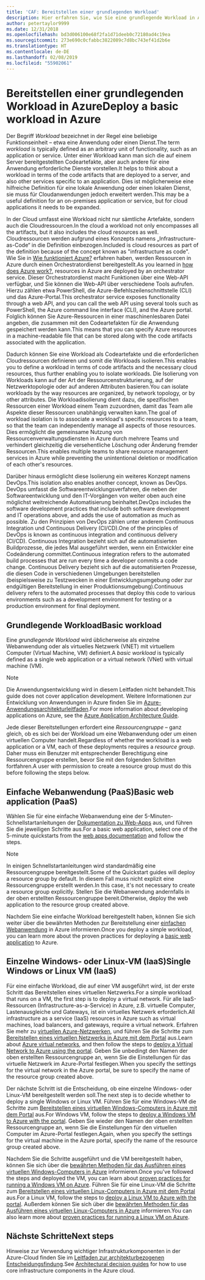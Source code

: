 ```yaml
---
title: 'CAF: Bereitstellen einer grundlegenden Workload'
description: Hier erfahren Sie, wie Sie eine grundlegende Workload in Azure bereitstellen.
author: petertaylor9999
ms.date: 12/31/2018
ms.openlocfilehash: bd3d006100e68f2fa1d71deeb0c72180ad4c19ea
ms.sourcegitcommit: 273e690c0cfabbc3822089c7d8bc743ef41d2b6e
ms.translationtype: HT
ms.contentlocale: de-DE
ms.lasthandoff: 02/08/2019
ms.locfileid: "55902061"
---
```

# <a name="deploy-a-basic-workload-in-azure"></a><span data-ttu-id="b666c-103">Bereitstellen einer grundlegenden Workload in Azure</span><span class="sxs-lookup"><span data-stu-id="b666c-103">Deploy a basic workload in Azure</span></span>

<span data-ttu-id="b666c-104">Der Begriff *Workload* bezeichnet in der Regel eine beliebige Funktionseinheit – etwa eine Anwendung oder einen Dienst.</span><span class="sxs-lookup"><span data-stu-id="b666c-104">The term *workload* is typically defined as an arbitrary unit of functionality, such as an application or service.</span></span> <span data-ttu-id="b666c-105">Unter einer Workload kann man sich die auf einem Server bereitgestellten Codeartefakte, aber auch andere für eine Anwendung erforderliche Dienste vorstellen.</span><span class="sxs-lookup"><span data-stu-id="b666c-105">It helps to think about a workload in terms of the code artifacts that are deployed to a server, and also other services specific to an application.</span></span> <span data-ttu-id="b666c-106">Dies ist möglicherweise eine hilfreiche Definition für eine lokale Anwendung oder einen lokalen Dienst, sie muss für Cloudanwendungen jedoch erweitert werden.</span><span class="sxs-lookup"><span data-stu-id="b666c-106">This may be a useful definition for an on-premises application or service, but for cloud applications it needs to be expanded.</span></span>

<span data-ttu-id="b666c-107">In der Cloud umfasst eine Workload nicht nur sämtliche Artefakte, sondern auch die Cloudressourcen.</span><span class="sxs-lookup"><span data-stu-id="b666c-107">In the cloud a workload not only encompasses all the artifacts, but it also includes the cloud resources as well.</span></span> <span data-ttu-id="b666c-108">Cloudressourcen werden aufgrund eines Konzepts namens „Infrastructure-as-Code“ in die Definition einbezogen.</span><span class="sxs-lookup"><span data-stu-id="b666c-108">Included is cloud resources as part of the definition because of the concept known as "infrastructure as code".</span></span> <span data-ttu-id="b666c-109">Wie Sie in [Wie funktioniert Azure?](../../getting-started/what-is-azure.md) erfahren haben, werden Ressourcen in Azure durch einen Orchestratordienst bereitgestellt.</span><span class="sxs-lookup"><span data-stu-id="b666c-109">As you learned in [how does Azure work?](../../getting-started/what-is-azure.md), resources in Azure are deployed by an orchestrator service.</span></span> <span data-ttu-id="b666c-110">Dieser Orchestratordienst macht Funktionen über eine Web-API verfügbar, und Sie können die Web-API über verschiedene Tools aufrufen. Hierzu zählen etwa PowerShell, die Azure-Befehlszeilenschnittstelle (CLI) und das Azure-Portal.</span><span class="sxs-lookup"><span data-stu-id="b666c-110">This orchestrator service exposes functionality through a web API, and you can call the web API using several tools such as PowerShell, the Azure command line interface (CLI), and the Azure portal.</span></span> <span data-ttu-id="b666c-111">Folglich können Sie Azure-Ressourcen in einer maschinenlesbaren Datei angeben, die zusammen mit den Codeartefakten für die Anwendung gespeichert werden kann.</span><span class="sxs-lookup"><span data-stu-id="b666c-111">This means that you can specify Azure resources in a machine-readable file that can be stored along with the code artifacts associated with the application.</span></span>

<span data-ttu-id="b666c-112">Dadurch können Sie eine Workload als Codeartefakte und die erforderlichen Cloudressourcen definieren und somit die Workloads isolieren.</span><span class="sxs-lookup"><span data-stu-id="b666c-112">This enables you to define a workload in terms of code artifacts and the necessary cloud resources, thus further enabling you to isolate workloads.</span></span> <span data-ttu-id="b666c-113">Die Isolierung von Workloads kann auf der Art der Ressourcenstrukturierung, auf der Netzwerktopologie oder auf anderen Attributen basieren.</span><span class="sxs-lookup"><span data-stu-id="b666c-113">You can isolate workloads by the way resources are organized, by network topology, or by other attributes.</span></span> <span data-ttu-id="b666c-114">Die Workloadisolierung dient dazu, die spezifischen Ressourcen einer Workload einem Team zuzuordnen, damit das Team alle Aspekte dieser Ressourcen unabhängig verwalten kann.</span><span class="sxs-lookup"><span data-stu-id="b666c-114">The goal of workload isolation is to associate a workload's specific resources to a team, so that the team can independently manage all aspects of those resources.</span></span> <span data-ttu-id="b666c-115">Dies ermöglicht die gemeinsame Nutzung von Ressourcenverwaltungsdiensten in Azure durch mehrere Teams und verhindert gleichzeitig die versehentliche Löschung oder Änderung fremder Ressourcen.</span><span class="sxs-lookup"><span data-stu-id="b666c-115">This enables multiple teams to share resource management services in Azure while preventing the unintentional deletion or modification of each other's resources.</span></span>

<span data-ttu-id="b666c-116">Darüber hinaus ermöglicht diese Isolierung ein weiteres Konzept namens DevOps.</span><span class="sxs-lookup"><span data-stu-id="b666c-116">This isolation also enables another concept, known as DevOps.</span></span> <span data-ttu-id="b666c-117">DevOps umfasst die Softwareentwicklungsverfahren, die neben der Softwareentwicklung und den IT-Vorgängen von weiter oben auch eine möglichst weitreichende Automatisierung beinhaltet.</span><span class="sxs-lookup"><span data-stu-id="b666c-117">DevOps includes the software development practices that include both software development and IT operations above, and adds the use of automation as much as possible.</span></span> <span data-ttu-id="b666c-118">Zu den Prinzipien von DevOps zählen unter anderem Continuous Integration und Continuous Delivery (CI/CD).</span><span class="sxs-lookup"><span data-stu-id="b666c-118">One of the principles of DevOps is known as continuous integration and continuous delivery (CI/CD).</span></span> <span data-ttu-id="b666c-119">Continuous Integration bezieht sich auf die automatisierten Buildprozesse, die jedes Mal ausgeführt werden, wenn ein Entwickler eine Codeänderung committet.</span><span class="sxs-lookup"><span data-stu-id="b666c-119">Continuous integration refers to the automated build processes that are run every time a developer commits a code change.</span></span> <span data-ttu-id="b666c-120">Continuous Delivery bezieht sich auf die automatisierten Prozesse, die diesen Code in verschiedenen Umgebungen bereitstellen (beispielsweise zu Testzwecken in einer Entwicklungsumgebung oder zur endgültigen Bereitstellung in einer Produktionsumgebung).</span><span class="sxs-lookup"><span data-stu-id="b666c-120">Continuous delivery refers to the automated processes that deploy this code to various environments such as a development environment for testing or a production environment for final deployment.</span></span>

## <a name="basic-workload"></a><span data-ttu-id="b666c-121">Grundlegende Workload</span><span class="sxs-lookup"><span data-stu-id="b666c-121">Basic workload</span></span>

<span data-ttu-id="b666c-122">Eine *grundlegende Workload* wird üblicherweise als einzelne Webanwendung oder als virtuelles Netzwerk (VNET) mit virtuellem Computer (Virtual Machine, VM) definiert.</span><span class="sxs-lookup"><span data-stu-id="b666c-122">A *basic workload* is typically defined as a single web application or a virtual network (VNet) with virtual machine (VM).</span></span>

> [!NOTE]
> <span data-ttu-id="b666c-123">Die Anwendungsentwicklung wird in diesem Leitfaden nicht behandelt.</span><span class="sxs-lookup"><span data-stu-id="b666c-123">This guide does not cover application development.</span></span> <span data-ttu-id="b666c-124">Weitere Informationen zur Entwicklung von Anwendungen in Azure finden Sie im [Azure-Anwendungsarchitekturleitfaden](/azure/architecture/guide/).</span><span class="sxs-lookup"><span data-stu-id="b666c-124">For more information about developing applications on Azure, see the [Azure Application Architecture Guide](/azure/architecture/guide/).</span></span>

<span data-ttu-id="b666c-125">Jede dieser Bereitstellungen erfordert eine *Ressourcengruppe* – ganz gleich, ob es sich bei der Workload um eine Webanwendung oder um einen virtuellen Computer handelt.</span><span class="sxs-lookup"><span data-stu-id="b666c-125">Regardless of whether the workload is a web application or a VM, each of these deployments requires a *resource group*.</span></span> <span data-ttu-id="b666c-126">Daher muss ein Benutzer mit entsprechender Berechtigung eine Ressourcengruppe erstellen, bevor Sie mit den folgenden Schritten fortfahren.</span><span class="sxs-lookup"><span data-stu-id="b666c-126">A user with permission to create a resource group must do this before following the steps below.</span></span>

## <a name="basic-web-application-paas"></a><span data-ttu-id="b666c-127">Einfache Webanwendung (PaaS)</span><span class="sxs-lookup"><span data-stu-id="b666c-127">Basic web application (PaaS)</span></span>

<span data-ttu-id="b666c-128">Wählen Sie für eine einfache Webanwendung eine der 5-Minuten-Schnellstartanleitungen der [Dokumentation zu Web-Apps](/azure/app-service?toc=/azure/architecture/cloud-adoption-guide/toc.json) aus, und führen Sie die jeweiligen Schritte aus.</span><span class="sxs-lookup"><span data-stu-id="b666c-128">For a basic web application, select one of the 5-minute quickstarts from the [web apps documentation](/azure/app-service?toc=/azure/architecture/cloud-adoption-guide/toc.json) and follow the steps.</span></span>

> [!NOTE]
> <span data-ttu-id="b666c-129">In einigen Schnellstartanleitungen wird standardmäßig eine Ressourcengruppe bereitgestellt.</span><span class="sxs-lookup"><span data-stu-id="b666c-129">Some of the Quickstart guides will deploy a resource group by default.</span></span> <span data-ttu-id="b666c-130">In diesem Fall muss nicht explizit eine Ressourcengruppe erstellt werden.</span><span class="sxs-lookup"><span data-stu-id="b666c-130">In this case, it's not necessary to create a resource group explicitly.</span></span> <span data-ttu-id="b666c-131">Stellen Sie die Webanwendung andernfalls in der oben erstellten Ressourcengruppe bereit.</span><span class="sxs-lookup"><span data-stu-id="b666c-131">Otherwise, deploy the web application to the resource group created above.</span></span>

<span data-ttu-id="b666c-132">Nachdem Sie eine einfache Workload bereitgestellt haben, können Sie sich weiter über die bewährten Methoden zur Bereitstellung einer [einfachen Webanwendung](/azure/architecture/reference-architectures/app-service-web-app/basic-web-app?toc=/azure/architecture/cloud-adoption-guide/toc.json) in Azure informieren.</span><span class="sxs-lookup"><span data-stu-id="b666c-132">Once you deploy a simple workload, you can learn more about the proven practices for deploying a [basic web application](/azure/architecture/reference-architectures/app-service-web-app/basic-web-app?toc=/azure/architecture/cloud-adoption-guide/toc.json) to Azure.</span></span>

## <a name="single-windows-or-linux-vm-iaas"></a><span data-ttu-id="b666c-133">Einzelne Windows- oder Linux-VM (IaaS)</span><span class="sxs-lookup"><span data-stu-id="b666c-133">Single Windows or Linux VM (IaaS)</span></span>

<span data-ttu-id="b666c-134">Für eine einfache Workload, die auf einer VM ausgeführt wird, ist der erste Schritt das Bereitstellen eines virtuellen Netzwerks.</span><span class="sxs-lookup"><span data-stu-id="b666c-134">For a simple workload that runs on a VM, the first step is to deploy a virtual network.</span></span> <span data-ttu-id="b666c-135">Für alle IaaS-Ressourcen (Infrastructure-as-a-Service) in Azure, z.B. virtuelle Computer, Lastenausgleiche und Gateways, ist ein virtuelles Netzwerk erforderlich.</span><span class="sxs-lookup"><span data-stu-id="b666c-135">All infrastructure as a service (IaaS) resources in Azure such as virtual machines, load balancers, and gateways, require a virtual network.</span></span> <span data-ttu-id="b666c-136">Erfahren Sie mehr zu [virtuellen Azure-Netzwerken](/azure/virtual-network/virtual-networks-overview?toc=/azure/architecture/cloud-adoption-guide/toc.json), und führen Sie die Schritte zum [Bereitstellen eines virtuellen Netzwerks in Azure mit dem Portal](/azure/virtual-network/quick-create-portal?toc=/azure/architecture/cloud-adoption-guide/toc.json) aus.</span><span class="sxs-lookup"><span data-stu-id="b666c-136">Learn about [Azure virtual networks](/azure/virtual-network/virtual-networks-overview?toc=/azure/architecture/cloud-adoption-guide/toc.json), and then follow the steps to [deploy a Virtual Network to Azure using the portal](/azure/virtual-network/quick-create-portal?toc=/azure/architecture/cloud-adoption-guide/toc.json).</span></span> <span data-ttu-id="b666c-137">Geben Sie unbedingt den Namen der oben erstellten Ressourcengruppe an, wenn Sie die Einstellungen für das virtuelle Netzwerk im Azure-Portal festlegen.</span><span class="sxs-lookup"><span data-stu-id="b666c-137">When you specify the settings for the virtual network in the Azure portal, be sure to specify the name of the resource group created above.</span></span>

<span data-ttu-id="b666c-138">Der nächste Schritt ist die Entscheidung, ob eine einzelne Windows- oder Linux-VM bereitgestellt werden soll.</span><span class="sxs-lookup"><span data-stu-id="b666c-138">The next step is to decide whether to deploy a single Windows or Linux VM.</span></span> <span data-ttu-id="b666c-139">Führen Sie für eine Windows-VM die Schritte zum [Bereitstellen eines virtuellen Windows-Computers in Azure mit dem Portal](/azure/virtual-machines/windows/quick-create-portal?toc=/azure/architecture/cloud-adoption-guide/toc.json) aus.</span><span class="sxs-lookup"><span data-stu-id="b666c-139">For Windows VM, follow the steps to [deploy a Windows VM to Azure with the portal](/azure/virtual-machines/windows/quick-create-portal?toc=/azure/architecture/cloud-adoption-guide/toc.json).</span></span> <span data-ttu-id="b666c-140">Geben Sie wieder den Namen der oben erstellten Ressourcengruppe an, wenn Sie die Einstellungen für den virtuellen Computer im Azure-Portal festlegen.</span><span class="sxs-lookup"><span data-stu-id="b666c-140">Again, when you specify the settings for the virtual machine in the Azure portal, specify the name of the resource group created above.</span></span>

<span data-ttu-id="b666c-141">Nachdem Sie die Schritte ausgeführt und die VM bereitgestellt haben, können Sie sich über die [bewährten Methoden für das Ausführen eines virtuellen Windows-Computers in Azure](/azure/architecture/reference-architectures/virtual-machines-windows/single-vm?toc=/azure/architecture/cloud-adoption-guide/toc.json) informieren.</span><span class="sxs-lookup"><span data-stu-id="b666c-141">Once you've followed the steps and deployed the VM, you can learn about [proven practices for running a Windows VM on Azure](/azure/architecture/reference-architectures/virtual-machines-windows/single-vm?toc=/azure/architecture/cloud-adoption-guide/toc.json).</span></span> <span data-ttu-id="b666c-142">Führen Sie für eine Linux-VM die Schritte zum [Bereitstellen eines virtuellen Linux-Computers in Azure mit dem Portal](/azure/virtual-machines/linux/quick-create-portal?toc=/azure/architecture/cloud-adoption-guide/toc.json) aus.</span><span class="sxs-lookup"><span data-stu-id="b666c-142">For a Linux VM, follow the steps to [deploy a Linux VM to Azure with the portal](/azure/virtual-machines/linux/quick-create-portal?toc=/azure/architecture/cloud-adoption-guide/toc.json).</span></span> <span data-ttu-id="b666c-143">Außerdem können Sie sich über die [bewährten Methoden für das Ausführen eines virtuellen Linux-Computers in Azure](/azure/architecture/reference-architectures/virtual-machines-linux/single-vm?toc=/azure/architecture/cloud-adoption-guide/toc.json) informieren.</span><span class="sxs-lookup"><span data-stu-id="b666c-143">You can also learn more about [proven practices for running a Linux VM on Azure](/azure/architecture/reference-architectures/virtual-machines-linux/single-vm?toc=/azure/architecture/cloud-adoption-guide/toc.json).</span></span>

## <a name="next-steps"></a><span data-ttu-id="b666c-144">Nächste Schritte</span><span class="sxs-lookup"><span data-stu-id="b666c-144">Next steps</span></span>

<span data-ttu-id="b666c-145">Hinweise zur Verwendung wichtiger Infrastrukturkomponenten in der Azure-Cloud finden Sie im [Leitfaden zur architekturbezogenen Entscheidungsfindung](../../decision-guides/overview.md).</span><span class="sxs-lookup"><span data-stu-id="b666c-145">See [Architectural decision guides](../../decision-guides/overview.md) for how to use core infrastructure components in the Azure cloud.</span></span>
